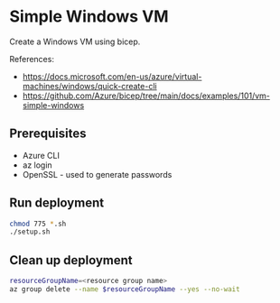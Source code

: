 # Simple Windows VM

Create a Windows VM using bicep.

References:

* <https://docs.microsoft.com/en-us/azure/virtual-machines/windows/quick-create-cli>
* <https://github.com/Azure/bicep/tree/main/docs/examples/101/vm-simple-windows>

## Prerequisites

* Azure CLI
* az login
* OpenSSL - used to generate passwords

## Run deployment

```sh
chmod 775 *.sh
./setup.sh
```

## Clean up deployment

```sh
resourceGroupName=<resource group name>
az group delete --name $resourceGroupName --yes --no-wait
```
